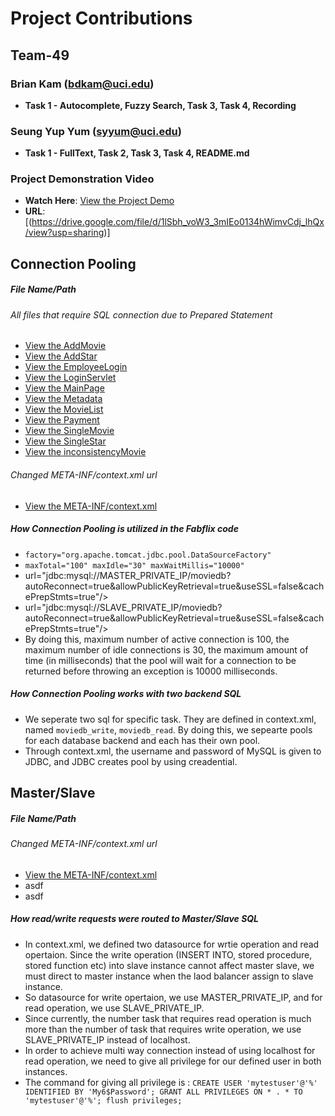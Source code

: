# Project Contributions

## Team-49 

### Brian Kam (bdkam@uci.edu)
- **Task 1 - Autocomplete, Fuzzy Search, Task 3, Task 4, Recording**
### Seung Yup Yum (syyum@uci.edu)
- **Task 1 - FullText, Task 2, Task 3, Task 4, README.md**

### Project Demonstration Video
- **Watch Here**: [View the Project Demo](https://drive.google.com/file/d/1lSbh_voW3_3mIEo0134hWimvCdj_lhQx/view?usp=sharing)
- **URL**: [(https://drive.google.com/file/d/1lSbh_voW3_3mIEo0134hWimvCdj_lhQx/view?usp=sharing)]

## Connection Pooling
##### File Name/Path
###### All files that require SQL connection due to Prepared Statement
- [View the AddMovie](project1/src/AddMovie.java)
- [View the AddStar](project1/src/AddStar.java)
- [View the EmployeeLogin](project1/src/EmployeeLogin.java)
- [View the LoginServlet](project1/src/LoginServlet.java)
- [View the MainPage](project1/src/MainPage.java)
- [View the Metadata](project1/src/Metadata.java)
- [View the MovieList](project1/src/MovieList.java)
- [View the Payment](project1/src/Payment.java)
- [View the SingleMovie](project1/src/SingleMovie.java)
- [View the SingleStar](project1/src/SingleStar.java)
- [View the inconsistencyMovie](project1/inconsistencyMovie.txt)
###### Changed META-INF/context.xml url
- [View the META-INF/context.xml](project1/WebContent/META-INF/context.xml)

##### How Connection Pooling is utilized in the Fabflix code
- `factory="org.apache.tomcat.jdbc.pool.DataSourceFactory"`
- `maxTotal="100" maxIdle="30" maxWaitMillis="10000"`
-  url="jdbc:mysql://MASTER_PRIVATE_IP/moviedb?autoReconnect=true&amp;allowPublicKeyRetrieval=true&amp;useSSL=false&amp;cachePrepStmts=true"/>
-  url="jdbc:mysql://SLAVE_PRIVATE_IP/moviedb?autoReconnect=true&amp;allowPublicKeyRetrieval=true&amp;useSSL=false&amp;cachePrepStmts=true"/>
-  By doing this, maximum number of active connection is 100, the maximum number of idle connections is 30, the maximum amount of time (in milliseconds) that the pool will wait for a connection to be returned before throwing an exception is 10000 milliseconds.

##### How Connection Pooling works with two backend SQL
- We seperate two sql for specific task. They are defined in context.xml, named `moviedb_write`, `moviedb_read`. By doing this, we sepearte pools for each database backend and each has their own pool.
- Through context.xml, the username and password of MySQL is given to JDBC, and JDBC creates pool by using creadential.

## Master/Slave
##### File Name/Path
###### Changed META-INF/context.xml url
- [View the META-INF/context.xml](project1/WebContent/META-INF/context.xml)
- asdf
- asdf

##### How read/write requests were routed to Master/Slave SQL
- In context.xml, we defined two datasource for wrtie operation and read opertaion. Since the write operation (INSERT INTO, stored procedure, stored function etc) into slave instance cannot affect master slave, we must direct to master instance when the laod balancer assign to slave instance.
- So datasource for write opertaion, we use MASTER_PRIVATE_IP, and for read operation, we use SLAVE_PRIVATE_IP.
- Since currently, the number task that requires read operation is much more than the number of task that requires write operation, we use SLAVE_PRIVATE_IP instead of localhost.
- In order to achieve multi way connection instead of using localhost for read operation, we need to give all privilege for our defined user in both instances.
- The command for giving all privilege is : `CREATE USER 'mytestuser'@'%' IDENTIFIED BY 'My6$Password'; GRANT ALL PRIVILEGES ON * . * TO 'mytestuser'@'%'; flush privileges;`
